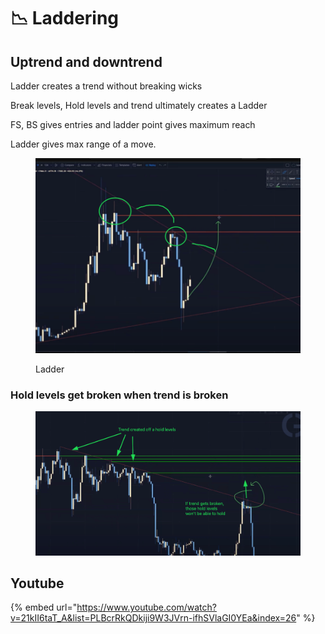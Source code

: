# 📉 Laddering

## Uptrend and downtrend

Ladder creates a trend without breaking wicks

Break levels, Hold levels and trend ultimately creates a Ladder

FS, BS gives entries and ladder point gives maximum reach

Ladder gives max range of a move.

<figure><img src="../../.gitbook/assets/image (14) (1) (1).png" alt=""><figcaption><p>Ladder</p></figcaption></figure>

### Hold levels get broken when trend is broken

<figure><img src="../../.gitbook/assets/image.png" alt=""><figcaption></figcaption></figure>

## Youtube

{% embed url="https://www.youtube.com/watch?v=21kII6taT_A&list=PLBcrRkQDkiji9W3JVrn-ifhSVlaGI0YEa&index=26" %}
